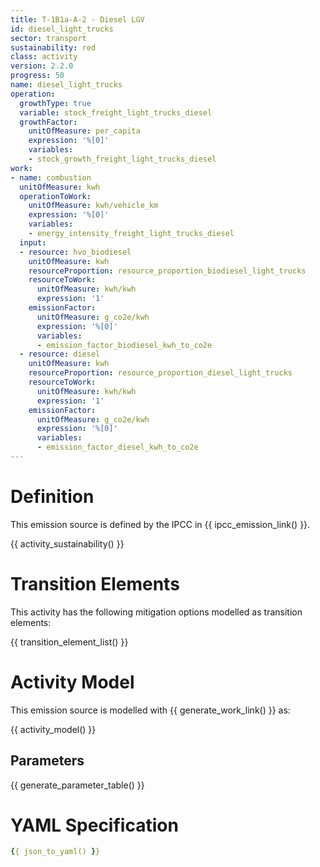 ```yaml
---
title: T-1B1a-A-2 - Diesel LGV
id: diesel_light_trucks
sector: transport
sustainability: red
class: activity
version: 2.2.0
progress: 50
name: diesel_light_trucks
operation:
  growthType: true
  variable: stock_freight_light_trucks_diesel
  growthFactor:
    unitOfMeasure: per_capita
    expression: '%[0]'
    variables:
    - stock_growth_freight_light_trucks_diesel
work:
- name: combustion
  unitOfMeasure: kwh
  operationToWork:
    unitOfMeasure: kwh/vehicle_km
    expression: '%[0]'
    variables:
    - energy_intensity_freight_light_trucks_diesel
  input:
  - resource: hvo_biodiesel
    unitOfMeasure: kwh
    resourceProportion: resource_proportion_biodiesel_light_trucks
    resourceToWork:
      unitOfMeasure: kwh/kwh
      expression: '1'
    emissionFactor:
      unitOfMeasure: g_co2e/kwh
      expression: '%[0]'
      variables:
      - emission_factor_biodiesel_kwh_to_co2e
  - resource: diesel
    unitOfMeasure: kwh
    resourceProportion: resource_proportion_diesel_light_trucks
    resourceToWork:
      unitOfMeasure: kwh/kwh
      expression: '1'
    emissionFactor:
      unitOfMeasure: g_co2e/kwh
      expression: '%[0]'
      variables:
      - emission_factor_diesel_kwh_to_co2e
---
```

# Definition
This emission source is defined by the IPCC in {{ ipcc_emission_link() }}.


{{ activity_sustainability() }}

# Transition Elements

This activity has the following mitigation options modelled as transition elements:

{{ transition_element_list() }}

# Activity Model
This emission source is modelled with {{ generate_work_link() }} as:

{{ activity_model() }}

## Parameters

{{ generate_parameter_table() }}

# YAML Specification

```yaml
{{ json_to_yaml() }}
```